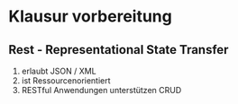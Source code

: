 # Klausur vorbereitung

## Rest - Representational State Transfer
1. erlaubt JSON / XML
2. ist Ressourcenorientiert
3. RESTful Anwendungen unterstützen CRUD
